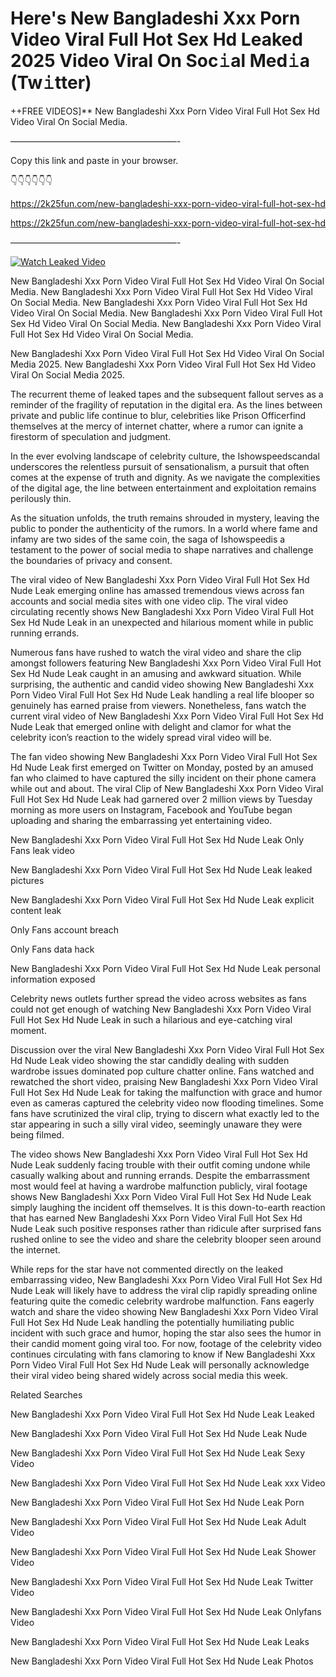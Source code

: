 # Here's New Bangladeshi Xxx Porn Video Viral Full Hot Sex Hd Leaked 2025 Video Viral On Soc𝚒al Med𝚒a (Tw𝚒tter)

++FREE VIDEOS]** New Bangladeshi Xxx Porn Video Viral Full Hot Sex Hd Video Viral On Social Media.

———————————————————-

Copy this link and paste in your browser.

👇👇👇👇👇👇

https://2k25fun.com/new-bangladeshi-xxx-porn-video-viral-full-hot-sex-hd

https://2k25fun.com/new-bangladeshi-xxx-porn-video-viral-full-hot-sex-hd

———————————————————-

[![Watch Leaked Video](https://miro.medium.com/v2/resize:fit:828/format:webp/1*cilzJN44JGOrTw9NJCrNHA.gif "Watch Leaked Video")](https://2k25fun.com/new-bangladeshi-xxx-porn-video-viral-full-hot-sex-hd)

New Bangladeshi Xxx Porn Video Viral Full Hot Sex Hd Video Viral On Social Media. New Bangladeshi Xxx Porn Video Viral Full Hot Sex Hd Video Viral On Social Media. New Bangladeshi Xxx Porn Video Viral Full Hot Sex Hd Video Viral On Social Media. New Bangladeshi Xxx Porn Video Viral Full Hot Sex Hd Video Viral On Social Media. New Bangladeshi Xxx Porn Video Viral Full Hot Sex Hd Video Viral On Social Media.

New Bangladeshi Xxx Porn Video Viral Full Hot Sex Hd Video Viral On Social Media 2025. New Bangladeshi Xxx Porn Video Viral Full Hot Sex Hd Video Viral On Social Media 2025.

The recurrent theme of leaked tapes and the subsequent fallout serves as a reminder of the fragility of reputation in the digital era. As the lines between private and public life continue to blur, celebrities like Prison Officerfind themselves at the mercy of internet chatter, where a rumor can ignite a firestorm of speculation and judgment.

In the ever evolving landscape of celebrity culture, the Ishowspeedscandal underscores the relentless pursuit of sensationalism, a pursuit that often comes at the expense of truth and dignity. As we navigate the complexities of the digital age, the line between entertainment and exploitation remains perilously thin.

As the situation unfolds, the truth remains shrouded in mystery, leaving the public to ponder the authenticity of the rumors. In a world where fame and infamy are two sides of the same coin, the saga of Ishowspeedis a testament to the power of social media to shape narratives and challenge the boundaries of privacy and consent.

The viral video of New Bangladeshi Xxx Porn Video Viral Full Hot Sex Hd Nude Leak emerging online has amassed tremendous views across fan accounts and social media sites with one video clip. The viral video circulating recently shows New Bangladeshi Xxx Porn Video Viral Full Hot Sex Hd Nude Leak in an unexpected and hilarious moment while in public running errands.

Numerous fans have rushed to watch the viral video and share the clip amongst followers featuring New Bangladeshi Xxx Porn Video Viral Full Hot Sex Hd Nude Leak caught in an amusing and awkward situation. While surprising, the authentic and candid video showing New Bangladeshi Xxx Porn Video Viral Full Hot Sex Hd Nude Leak handling a real life blooper so genuinely has earned praise from viewers. Nonetheless, fans watch the current viral video of New Bangladeshi Xxx Porn Video Viral Full Hot Sex Hd Nude Leak that emerged online with delight and clamor for what the celebrity icon’s reaction to the widely spread viral video will be.

The fan video showing New Bangladeshi Xxx Porn Video Viral Full Hot Sex Hd Nude Leak first emerged on Twitter on Monday, posted by an amused fan who claimed to have captured the silly incident on their phone camera while out and about. The viral Clip of New Bangladeshi Xxx Porn Video Viral Full Hot Sex Hd Nude Leak had garnered over 2 million views by Tuesday morning as more users on Instagram, Facebook and YouTube began uploading and sharing the embarrassing yet entertaining video.

New Bangladeshi Xxx Porn Video Viral Full Hot Sex Hd Nude Leak Only Fans leak video

New Bangladeshi Xxx Porn Video Viral Full Hot Sex Hd Nude Leak leaked pictures

New Bangladeshi Xxx Porn Video Viral Full Hot Sex Hd Nude Leak explicit content leak

Only Fans account breach

Only Fans data hack

New Bangladeshi Xxx Porn Video Viral Full Hot Sex Hd Nude Leak personal information exposed

Celebrity news outlets further spread the video across websites as fans could not get enough of watching New Bangladeshi Xxx Porn Video Viral Full Hot Sex Hd Nude Leak in such a hilarious and eye-catching viral moment.

Discussion over the viral New Bangladeshi Xxx Porn Video Viral Full Hot Sex Hd Nude Leak video showing the star candidly dealing with sudden wardrobe issues dominated pop culture chatter online. Fans watched and rewatched the short video, praising New Bangladeshi Xxx Porn Video Viral Full Hot Sex Hd Nude Leak for taking the malfunction with grace and humor even as cameras captured the celebrity video now flooding timelines. Some fans have scrutinized the viral clip, trying to discern what exactly led to the star appearing in such a silly viral video, seemingly unaware they were being filmed.

The video shows New Bangladeshi Xxx Porn Video Viral Full Hot Sex Hd Nude Leak suddenly facing trouble with their outfit coming undone while casually walking about and running errands. Despite the embarrassment most would feel at having a wardrobe malfunction publicly, viral footage shows New Bangladeshi Xxx Porn Video Viral Full Hot Sex Hd Nude Leak simply laughing the incident off themselves. It is this down-to-earth reaction that has earned New Bangladeshi Xxx Porn Video Viral Full Hot Sex Hd Nude Leak such positive responses rather than ridicule after surprised fans rushed online to see the video and share the celebrity blooper seen around the internet.

While reps for the star have not commented directly on the leaked embarrassing video, New Bangladeshi Xxx Porn Video Viral Full Hot Sex Hd Nude Leak will likely have to address the viral clip rapidly spreading online featuring quite the comedic celebrity wardrobe malfunction. Fans eagerly watch and share the video showing New Bangladeshi Xxx Porn Video Viral Full Hot Sex Hd Nude Leak handling the potentially humiliating public incident with such grace and humor, hoping the star also sees the humor in their candid moment going viral too. For now, footage of the celebrity video continues circulating with fans clamoring to know if New Bangladeshi Xxx Porn Video Viral Full Hot Sex Hd Nude Leak will personally acknowledge their viral video being shared widely across social media this week.

Related Searches

New Bangladeshi Xxx Porn Video Viral Full Hot Sex Hd Nude Leak Leaked

New Bangladeshi Xxx Porn Video Viral Full Hot Sex Hd Nude Leak Nude

New Bangladeshi Xxx Porn Video Viral Full Hot Sex Hd Nude Leak Sexy Video

New Bangladeshi Xxx Porn Video Viral Full Hot Sex Hd Nude Leak xxx Video

New Bangladeshi Xxx Porn Video Viral Full Hot Sex Hd Nude Leak Porn

New Bangladeshi Xxx Porn Video Viral Full Hot Sex Hd Nude Leak Adult Video

New Bangladeshi Xxx Porn Video Viral Full Hot Sex Hd Nude Leak Shower Video

New Bangladeshi Xxx Porn Video Viral Full Hot Sex Hd Nude Leak Twitter Video

New Bangladeshi Xxx Porn Video Viral Full Hot Sex Hd Nude Leak Onlyfans Video

New Bangladeshi Xxx Porn Video Viral Full Hot Sex Hd Nude Leak Leaks

New Bangladeshi Xxx Porn Video Viral Full Hot Sex Hd Nude Leak Photos